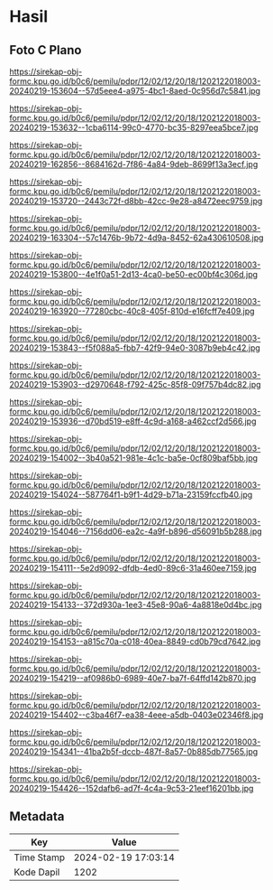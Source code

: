 # Hasil

## Foto C Plano

https://sirekap-obj-formc.kpu.go.id/b0c6/pemilu/pdpr/12/02/12/20/18/1202122018003-20240219-153604--57d5eee4-a975-4bc1-8aed-0c956d7c5841.jpg

https://sirekap-obj-formc.kpu.go.id/b0c6/pemilu/pdpr/12/02/12/20/18/1202122018003-20240219-153632--1cba6114-99c0-4770-bc35-8297eea5bce7.jpg

https://sirekap-obj-formc.kpu.go.id/b0c6/pemilu/pdpr/12/02/12/20/18/1202122018003-20240219-162856--8684162d-7f86-4a84-9deb-8699f13a3ecf.jpg

https://sirekap-obj-formc.kpu.go.id/b0c6/pemilu/pdpr/12/02/12/20/18/1202122018003-20240219-153720--2443c72f-d8bb-42cc-9e28-a8472eec9759.jpg

https://sirekap-obj-formc.kpu.go.id/b0c6/pemilu/pdpr/12/02/12/20/18/1202122018003-20240219-163304--57c1476b-9b72-4d9a-8452-62a430610508.jpg

https://sirekap-obj-formc.kpu.go.id/b0c6/pemilu/pdpr/12/02/12/20/18/1202122018003-20240219-153800--4e1f0a51-2d13-4ca0-be50-ec00bf4c306d.jpg

https://sirekap-obj-formc.kpu.go.id/b0c6/pemilu/pdpr/12/02/12/20/18/1202122018003-20240219-163920--77280cbc-40c8-405f-810d-e16fcff7e409.jpg

https://sirekap-obj-formc.kpu.go.id/b0c6/pemilu/pdpr/12/02/12/20/18/1202122018003-20240219-153843--f5f088a5-fbb7-42f9-94e0-3087b9eb4c42.jpg

https://sirekap-obj-formc.kpu.go.id/b0c6/pemilu/pdpr/12/02/12/20/18/1202122018003-20240219-153903--d2970648-f792-425c-85f8-09f757b4dc82.jpg

https://sirekap-obj-formc.kpu.go.id/b0c6/pemilu/pdpr/12/02/12/20/18/1202122018003-20240219-153936--d70bd519-e8ff-4c9d-a168-a462ccf2d566.jpg

https://sirekap-obj-formc.kpu.go.id/b0c6/pemilu/pdpr/12/02/12/20/18/1202122018003-20240219-154002--3b40a521-981e-4c1c-ba5e-0cf809baf5bb.jpg

https://sirekap-obj-formc.kpu.go.id/b0c6/pemilu/pdpr/12/02/12/20/18/1202122018003-20240219-154024--587764f1-b9f1-4d29-b71a-23159fccfb40.jpg

https://sirekap-obj-formc.kpu.go.id/b0c6/pemilu/pdpr/12/02/12/20/18/1202122018003-20240219-154046--7156dd06-ea2c-4a9f-b896-d56091b5b288.jpg

https://sirekap-obj-formc.kpu.go.id/b0c6/pemilu/pdpr/12/02/12/20/18/1202122018003-20240219-154111--5e2d9092-dfdb-4ed0-89c6-31a460ee7159.jpg

https://sirekap-obj-formc.kpu.go.id/b0c6/pemilu/pdpr/12/02/12/20/18/1202122018003-20240219-154133--372d930a-1ee3-45e8-90a6-4a8818e0d4bc.jpg

https://sirekap-obj-formc.kpu.go.id/b0c6/pemilu/pdpr/12/02/12/20/18/1202122018003-20240219-154153--a815c70a-c018-40ea-8849-cd0b79cd7642.jpg

https://sirekap-obj-formc.kpu.go.id/b0c6/pemilu/pdpr/12/02/12/20/18/1202122018003-20240219-154219--af0986b0-6989-40e7-ba7f-64ffd142b870.jpg

https://sirekap-obj-formc.kpu.go.id/b0c6/pemilu/pdpr/12/02/12/20/18/1202122018003-20240219-154402--c3ba46f7-ea38-4eee-a5db-0403e02346f8.jpg

https://sirekap-obj-formc.kpu.go.id/b0c6/pemilu/pdpr/12/02/12/20/18/1202122018003-20240219-154341--41ba2b5f-dccb-487f-8a57-0b885db77565.jpg

https://sirekap-obj-formc.kpu.go.id/b0c6/pemilu/pdpr/12/02/12/20/18/1202122018003-20240219-154426--152dafb6-ad7f-4c4a-9c53-21eef16201bb.jpg


## Metadata

| Key        | Value               |
| ---------- | ------------------- |
| Time Stamp | 2024-02-19 17:03:14 |
| Kode Dapil | 1202                |



